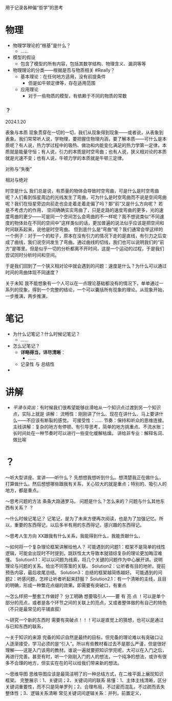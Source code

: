 用于记录各种偏“哲学”的思考
# 物理
- 物理学理论的“根基”是什么？
	- ……
- 模型的假设
	- 包含了模型的所有内容，包括其数学结构、物理含义、漏洞等等
- 物理理论的分类——根据是否与物质相关 #Really？ 
	- 基本理论：在任何地方适用，没有前提条件
		- 但是如牛顿定律等，存在适用范围
	- 应用理论
		- 对于一些物质的模型，有依赖于不同的物质的常数

### ？
2024.1.20

表象与本质
现象贯穿在一切的一切，我们从现象得到现象——或者说，从表象到表象。我们常常听人说，学物理，要把握住物理内涵，要了解本质——可什么是本质呢？有人说，热力学过程中的吸热、做功和内能变化满足的热力学第一定律，本质就是能量守恒；有人说，引力的本质是时空弯曲；也有人说，狭义相对论的本质就是光速不变；也有人说，牛顿力学的本质就是牛顿三定律。


对称与“失衡”


相对与绝对


时空是什么
我们总是说，有质量的物体会导致时空弯曲，可是什么是时空弯曲呢？人们看到恒星周边的光线发生了弯曲，可为什么是时空弯曲而不说是空间弯曲呢？我们在恒星旁边向前走也会走着走着走偏了吗？那“前”又是什么方向呢？
若是不考虑力的作用， 空间确确实实弯曲了，只是走路的速度弯曲的更多，光的速度弯曲的更少——可是同一个空间怎么会弯曲的不一样呢？我不想说类似“不同速度的物体处在不同的空间中”这样类似的话，更加普遍的说法似乎应该是把空间和时间联系起来，说他是时空弯曲。
但到底什么是“弯曲”呢？我们通常会举这样的一个例子：对于一个的粒子，原本在没有引力的情况下走的是直线，有引力之后变成了曲线，我们说空间发生了弯曲。通过曲线的切线，我们也可以说明我们的“前方”是哪里。但是似乎一切的分析都离不开时间，这是一个运动的过程，于是我们尝试同时分析时间和空间。

于是我们回到了一个狭义相对论中就会遇到的问题：速度是什么？为什么可以通过时间的弯曲体现不同速度？

关于未知
我不能想象有一个人可以在一点理论基础都没有的情况下，单单通过一系列的现象，得到一个完整的结论，一个可以囊括所有现象的理论。从现象开始，一步推演，两步推演，



# 笔记
- 为什么记笔记？什么时候记笔记？
	- ……
- 怎么记笔记？
	- **详略得当，详尽清晰**：
		- ……
	- 记录性 与 总结性
- 

# 讲解
- *平滑与突出*：有时候我们很希望能够丝滑地从一个知识点过渡到另一个知识点，实际上就是
讲解：
流畅性：刚刚讲了什么、现在在讲什么、马上要讲什么——不应该有断裂的感觉。
可接受性：……
节奏：保持和听众的思维连接。主线讲解：复杂的地方有停顿、有引导思考，简单的地方挑重点、不流水账；长时间处在一种节奏时可以进行一些变化缓解枯燥。
讲给非专业：解释名词、做比喻
# ？
～听大型讲座、宣讲——听什么？
先想想我想听到什么。想清楚我正在做什么，打算做什么。然后想想哪些跟我有关系，关心较大的就是重点；特别的、吸引人的地方，都是重点。

～思考问题的方法
条条大路通罗马。
问题是什么？怎么来的？问题与什么其他东西有关系？        ？

～什么时候记笔记？
记笔记，是为了未来方便再次阅读，也是为了加强记忆。所以，重要的东西得记，以后多半有用的东西得记，感兴趣的东西得记。

～思考人生方向
XX跟我有什么关系，我能得到什么，我能贡献什么，

～如何将一个复杂理论框架讲解给他人？
可能遇到的问题1：框架不是简单的线性逻辑，可能会出现时不时提到，跳跃性太大导致本就错综复杂的理论更加晦涩难懂。
Solution1.1：可以以问题为线索，将几个关键的问题作为中心展开讲。说明理论与问题的关系。给出不同答案的关联。
Solution2：让听者有目的地听。提前预告内容，最后收尾总结。
Solution3：总结的框架越简练越好。
可能遇到的问题2：听感问题，怎样让听者听起来舒服？
Solution2.1：有一个清晰的主线，且目的明确，形成一种繁花点缀的效果。即需要有突破口，有重点

～怎么样把一整套工作做好？
    分工明确    想要吸引人——要 有 亮 点 ！可以是单个部分的亮点，或者是各个环节之间的关联上的亮点，又或者整体做的有自己的特色（不只是最常见的平铺直叙）    

～研究一个新的东西时
    需要有突破点！！！可以是直觉上的猜想，也可以是通过与已知东西的联系，

～关于知识的来源
    完备的知识自然是最终的目标，但完备的理论难以有突破口让人逐渐接受，学习必须的是“引入”。所以有些教材看过去不是那么严谨，但是很好理解——这是入门该用的教材。谁说一遍就要把知识学完呢，大可以在入门之后，再进行完善。甚至有时，听一个刚刚入门的人的想法，一个纯净的想法，或许有很多不合理的地方，但实实在在的可以给我们带来新的想法。

～思维导图
    思维导图应该是最简洁明了的一种总结方式，在二维平面上展现知识框架。
    完整展示：1、关键词；2、关键词间的联系
    易懂：1、主体主线清晰，区分关键词重要性，而不只是简单罗列；2、合理布局，不过密而混乱，不过疏而丢失整体性；3、逻辑关系清晰
    常见关键词间逻辑关系：并列，前置定义，